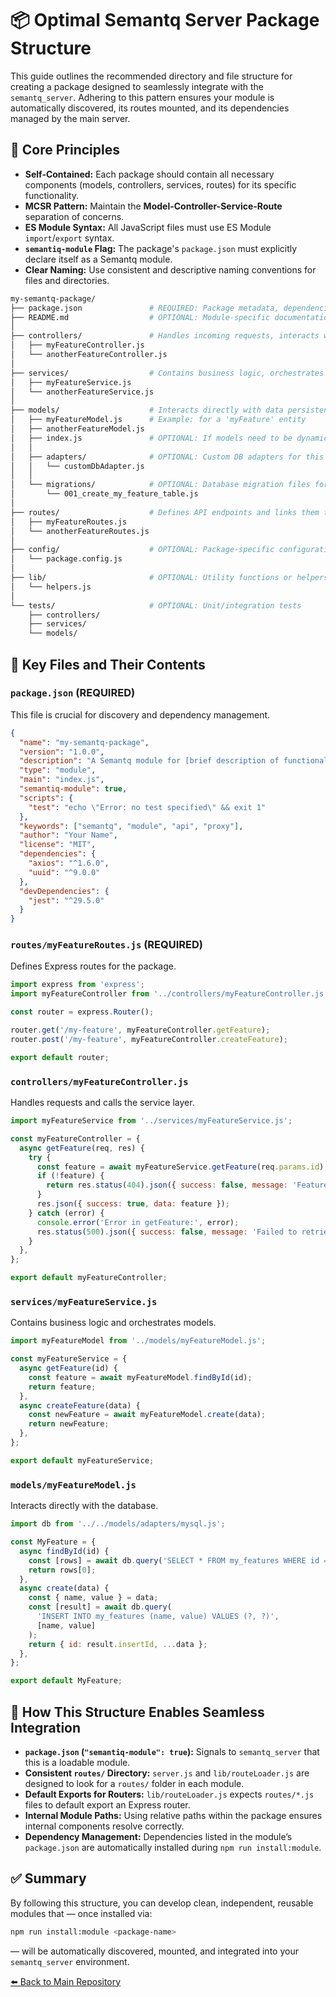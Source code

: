 # 📦 Optimal Semantq Server Package Structure

This guide outlines the recommended directory and file structure for creating a package designed to seamlessly integrate with the `semantq_server`.
Adhering to this pattern ensures your module is automatically discovered, its routes mounted, and its dependencies managed by the main server.



## 📖 Core Principles

* **Self-Contained:** Each package should contain all necessary components (models, controllers, services, routes) for its specific functionality.
* **MCSR Pattern:** Maintain the **Model-Controller-Service-Route** separation of concerns.
* **ES Module Syntax:** All JavaScript files must use ES Module `import`/`export` syntax.
* **`semantiq-module` Flag:** The package's `package.json` must explicitly declare itself as a Semantq module.
* **Clear Naming:** Use consistent and descriptive naming conventions for files and directories.


```bash
my-semantq-package/
├── package.json               # REQUIRED: Package metadata, dependencies, and 'semantiq-module' flag
├── README.md                  # OPTIONAL: Module-specific documentation
│
├── controllers/               # Handles incoming requests, interacts with services, sends responses
│   ├── myFeatureController.js
│   └── anotherFeatureController.js
│
├── services/                  # Contains business logic, orchestrates models, performs validations
│   ├── myFeatureService.js
│   └── anotherFeatureService.js
│
├── models/                    # Interacts directly with data persistence (DB adapters)
│   ├── myFeatureModel.js      # Example: for a 'myFeature' entity
│   ├── anotherFeatureModel.js
│   ├── index.js               # OPTIONAL: If models need to be dynamically loaded/initialized
│   │
│   ├── adapters/              # OPTIONAL: Custom DB adapters for this package
│   │   └── customDbAdapter.js
│   │
│   └── migrations/            # OPTIONAL: Database migration files for this package's models
│       └── 001_create_my_feature_table.js
│
├── routes/                    # Defines API endpoints and links them to controllers
│   ├── myFeatureRoutes.js
│   └── anotherFeatureRoutes.js
│
├── config/                    # OPTIONAL: Package-specific configuration files
│   └── package.config.js
│
├── lib/                       # OPTIONAL: Utility functions or helpers
│   └── helpers.js
│
└── tests/                     # OPTIONAL: Unit/integration tests
    ├── controllers/
    ├── services/
    └── models/
```


## 📄 Key Files and Their Contents

### `package.json` (REQUIRED)

This file is crucial for discovery and dependency management.

```json
{
  "name": "my-semantq-package",
  "version": "1.0.0",
  "description": "A Semantq module for [brief description of functionality].",
  "type": "module",
  "main": "index.js",
  "semantiq-module": true,
  "scripts": {
    "test": "echo \"Error: no test specified\" && exit 1"
  },
  "keywords": ["semantq", "module", "api", "proxy"],
  "author": "Your Name",
  "license": "MIT",
  "dependencies": {
    "axios": "^1.6.0",
    "uuid": "^9.0.0"
  },
  "devDependencies": {
    "jest": "^29.5.0"
  }
}
```



### `routes/myFeatureRoutes.js` (REQUIRED)

Defines Express routes for the package.

```javascript
import express from 'express';
import myFeatureController from '../controllers/myFeatureController.js';

const router = express.Router();

router.get('/my-feature', myFeatureController.getFeature);
router.post('/my-feature', myFeatureController.createFeature);

export default router;
```



### `controllers/myFeatureController.js`

Handles requests and calls the service layer.

```javascript
import myFeatureService from '../services/myFeatureService.js';

const myFeatureController = {
  async getFeature(req, res) {
    try {
      const feature = await myFeatureService.getFeature(req.params.id);
      if (!feature) {
        return res.status(404).json({ success: false, message: 'Feature not found' });
      }
      res.json({ success: true, data: feature });
    } catch (error) {
      console.error('Error in getFeature:', error);
      res.status(500).json({ success: false, message: 'Failed to retrieve feature' });
    }
  },
};

export default myFeatureController;
```



### `services/myFeatureService.js`

Contains business logic and orchestrates models.

```javascript
import myFeatureModel from '../models/myFeatureModel.js';

const myFeatureService = {
  async getFeature(id) {
    const feature = await myFeatureModel.findById(id);
    return feature;
  },
  async createFeature(data) {
    const newFeature = await myFeatureModel.create(data);
    return newFeature;
  },
};

export default myFeatureService;
```



### `models/myFeatureModel.js`

Interacts directly with the database.

```javascript
import db from '../../models/adapters/mysql.js';

const MyFeature = {
  async findById(id) {
    const [rows] = await db.query('SELECT * FROM my_features WHERE id = ?', [id]);
    return rows[0];
  },
  async create(data) {
    const { name, value } = data;
    const [result] = await db.query(
      'INSERT INTO my_features (name, value) VALUES (?, ?)',
      [name, value]
    );
    return { id: result.insertId, ...data };
  },
};

export default MyFeature;
```



## 🚀 How This Structure Enables Seamless Integration

* **`package.json` (`"semantiq-module": true`):** Signals to `semantq_server` that this is a loadable module.
* **Consistent `routes/` Directory:** `server.js` and `lib/routeLoader.js` are designed to look for a `routes/` folder in each module.
* **Default Exports for Routers:** `lib/routeLoader.js` expects `routes/*.js` files to default export an Express router.
* **Internal Module Paths:** Using relative paths within the package ensures internal components resolve correctly.
* **Dependency Management:** Dependencies listed in the module’s `package.json` are automatically installed during `npm run install:module`.



## ✅ Summary

By following this structure, you can develop clean, independent, reusable modules that — once installed via:

```bash
npm run install:module <package-name>
```

— will be automatically discovered, mounted, and integrated into your `semantq_server` environment.

[⬅️ Back to Main Repository](../README.md)

